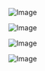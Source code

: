 ![Image](68260c1935204b0ca8030077ab3c2b64.png)

![Image](a011d9b5c0e4405d9cacbacbf4c1ecdf.png)

![Image](c8bb2c4dc4424ba7a5090e391f94aea6.png)

![Image](7335fd24704d4ce589b369f12507c223.png)
